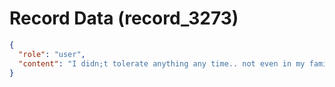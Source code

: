 # Record Data (record_3273)

```json
{
  "role": "user",
  "content": "I didn;t tolerate anything any time.. not even in my family. \n"
}
```
